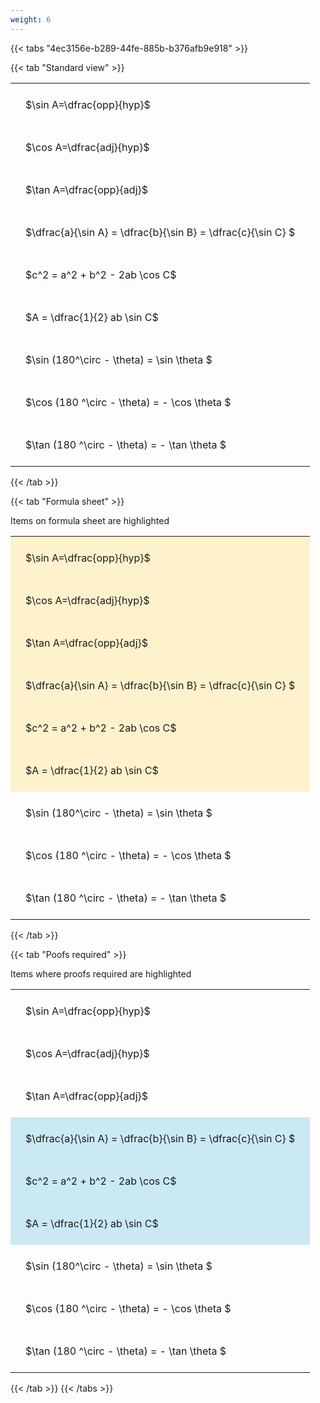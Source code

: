 ```yaml
---
weight: 6
---
```


{{< tabs "4ec3156e-b289-44fe-885b-b376afb9e918" >}}

{{< tab "Standard view" >}}

<style type="text/css">
#T_3c5a5 th.col_heading {
  text-align: left;
  font-size: 1em;
}
#T_3c5a5 td {
  text-align: left;
  font-size: 1em;
  padding: 1.5em;
}
</style>
<table id="T_3c5a5">
  <thead>
  </thead>
  <tbody>
    <tr>
      <td id="T_3c5a5_row0_col0" class="data row0 col0" >$\sin A=\dfrac{opp}{hyp}$</td>
    </tr>
    <tr>
      <td id="T_3c5a5_row1_col0" class="data row1 col0" >$\cos A=\dfrac{adj}{hyp}$</td>
    </tr>
    <tr>
      <td id="T_3c5a5_row2_col0" class="data row2 col0" >$\tan A=\dfrac{opp}{adj}$</td>
    </tr>
    <tr>
      <td id="T_3c5a5_row3_col0" class="data row3 col0" >$\dfrac{a}{\sin A} = \dfrac{b}{\sin B} = \dfrac{c}{\sin C} $</td>
    </tr>
    <tr>
      <td id="T_3c5a5_row4_col0" class="data row4 col0" >$c^2 = a^2 + b^2 - 2ab \cos C$</td>
    </tr>
    <tr>
      <td id="T_3c5a5_row5_col0" class="data row5 col0" >$A = \dfrac{1}{2} ab \sin C$</td>
    </tr>
    <tr>
      <td id="T_3c5a5_row6_col0" class="data row6 col0" >$\sin (180^\circ - \theta) = \sin \theta $</td>
    </tr>
    <tr>
      <td id="T_3c5a5_row7_col0" class="data row7 col0" >$\cos (180 ^\circ - \theta) = - \cos \theta $</td>
    </tr>
    <tr>
      <td id="T_3c5a5_row8_col0" class="data row8 col0" >$\tan (180 ^\circ - \theta) = - \tan \theta $</td>
    </tr>
  </tbody>
</table>
{{< /tab >}}

{{< tab "Formula sheet" >}}

Items on formula sheet are highlighted 
<br>
<style type="text/css">
#T_c353e th.col_heading {
  text-align: left;
  font-size: 1em;
}
#T_c353e td {
  text-align: left;
  font-size: 1em;
  padding: 1.5em;
}
#T_c353e_row0_col0, #T_c353e_row1_col0, #T_c353e_row2_col0, #T_c353e_row3_col0, #T_c353e_row4_col0, #T_c353e_row5_col0 {
  background-color: rgba(255,194,10, 0.2);
}
#T_c353e_row6_col0, #T_c353e_row7_col0, #T_c353e_row8_col0 {
  background-color: rgba(0,0,0,0);
}
</style>
<table id="T_c353e">
  <thead>
  </thead>
  <tbody>
    <tr>
      <td id="T_c353e_row0_col0" class="data row0 col0" >$\sin A=\dfrac{opp}{hyp}$</td>
    </tr>
    <tr>
      <td id="T_c353e_row1_col0" class="data row1 col0" >$\cos A=\dfrac{adj}{hyp}$</td>
    </tr>
    <tr>
      <td id="T_c353e_row2_col0" class="data row2 col0" >$\tan A=\dfrac{opp}{adj}$</td>
    </tr>
    <tr>
      <td id="T_c353e_row3_col0" class="data row3 col0" >$\dfrac{a}{\sin A} = \dfrac{b}{\sin B} = \dfrac{c}{\sin C} $</td>
    </tr>
    <tr>
      <td id="T_c353e_row4_col0" class="data row4 col0" >$c^2 = a^2 + b^2 - 2ab \cos C$</td>
    </tr>
    <tr>
      <td id="T_c353e_row5_col0" class="data row5 col0" >$A = \dfrac{1}{2} ab \sin C$</td>
    </tr>
    <tr>
      <td id="T_c353e_row6_col0" class="data row6 col0" >$\sin (180^\circ - \theta) = \sin \theta $</td>
    </tr>
    <tr>
      <td id="T_c353e_row7_col0" class="data row7 col0" >$\cos (180 ^\circ - \theta) = - \cos \theta $</td>
    </tr>
    <tr>
      <td id="T_c353e_row8_col0" class="data row8 col0" >$\tan (180 ^\circ - \theta) = - \tan \theta $</td>
    </tr>
  </tbody>
</table>
{{< /tab >}}

{{< tab "Poofs required" >}}

Items where proofs required are highlighted 
<br>
<style type="text/css">
#T_0a6cd th.col_heading {
  text-align: left;
  font-size: 1em;
}
#T_0a6cd td {
  text-align: left;
  font-size: 1em;
  padding: 1.5em;
}
#T_0a6cd_row0_col0, #T_0a6cd_row1_col0, #T_0a6cd_row2_col0, #T_0a6cd_row6_col0, #T_0a6cd_row7_col0, #T_0a6cd_row8_col0 {
  background-color: rgba(0,0,0,0);
}
#T_0a6cd_row3_col0, #T_0a6cd_row4_col0, #T_0a6cd_row5_col0 {
  background-color: rgba(0,150,200, 0.2);
}
</style>
<table id="T_0a6cd">
  <thead>
  </thead>
  <tbody>
    <tr>
      <td id="T_0a6cd_row0_col0" class="data row0 col0" >$\sin A=\dfrac{opp}{hyp}$</td>
    </tr>
    <tr>
      <td id="T_0a6cd_row1_col0" class="data row1 col0" >$\cos A=\dfrac{adj}{hyp}$</td>
    </tr>
    <tr>
      <td id="T_0a6cd_row2_col0" class="data row2 col0" >$\tan A=\dfrac{opp}{adj}$</td>
    </tr>
    <tr>
      <td id="T_0a6cd_row3_col0" class="data row3 col0" >$\dfrac{a}{\sin A} = \dfrac{b}{\sin B} = \dfrac{c}{\sin C} $</td>
    </tr>
    <tr>
      <td id="T_0a6cd_row4_col0" class="data row4 col0" >$c^2 = a^2 + b^2 - 2ab \cos C$</td>
    </tr>
    <tr>
      <td id="T_0a6cd_row5_col0" class="data row5 col0" >$A = \dfrac{1}{2} ab \sin C$</td>
    </tr>
    <tr>
      <td id="T_0a6cd_row6_col0" class="data row6 col0" >$\sin (180^\circ - \theta) = \sin \theta $</td>
    </tr>
    <tr>
      <td id="T_0a6cd_row7_col0" class="data row7 col0" >$\cos (180 ^\circ - \theta) = - \cos \theta $</td>
    </tr>
    <tr>
      <td id="T_0a6cd_row8_col0" class="data row8 col0" >$\tan (180 ^\circ - \theta) = - \tan \theta $</td>
    </tr>
  </tbody>
</table>
{{< /tab >}}
{{< /tabs >}}